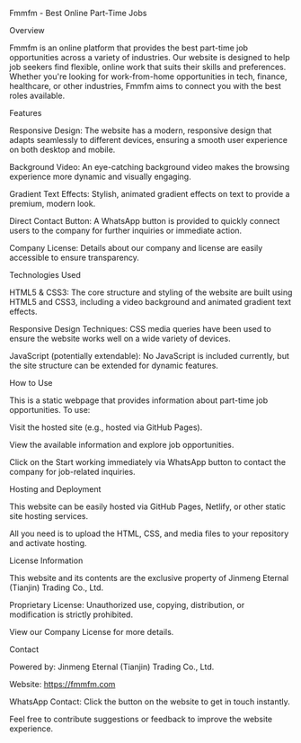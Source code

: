 Fmmfm - Best Online Part-Time Jobs

Overview

Fmmfm is an online platform that provides the best part-time job opportunities across a variety of industries. Our website is designed to help job seekers find flexible, online work that suits their skills and preferences. Whether you're looking for work-from-home opportunities in tech, finance, healthcare, or other industries, Fmmfm aims to connect you with the best roles available.

Features

Responsive Design: The website has a modern, responsive design that adapts seamlessly to different devices, ensuring a smooth user experience on both desktop and mobile.

Background Video: An eye-catching background video makes the browsing experience more dynamic and visually engaging.

Gradient Text Effects: Stylish, animated gradient effects on text to provide a premium, modern look.

Direct Contact Button: A WhatsApp button is provided to quickly connect users to the company for further inquiries or immediate action.

Company License: Details about our company and license are easily accessible to ensure transparency.

Technologies Used

HTML5 & CSS3: The core structure and styling of the website are built using HTML5 and CSS3, including a video background and animated gradient text effects.

Responsive Design Techniques: CSS media queries have been used to ensure the website works well on a wide variety of devices.

JavaScript (potentially extendable): No JavaScript is included currently, but the site structure can be extended for dynamic features.

How to Use

This is a static webpage that provides information about part-time job opportunities. To use:

Visit the hosted site (e.g., hosted via GitHub Pages).

View the available information and explore job opportunities.

Click on the Start working immediately via WhatsApp button to contact the company for job-related inquiries.

Hosting and Deployment

This website can be easily hosted via GitHub Pages, Netlify, or other static site hosting services.

All you need is to upload the HTML, CSS, and media files to your repository and activate hosting.

License Information

This website and its contents are the exclusive property of Jinmeng Eternal (Tianjin) Trading Co., Ltd.

Proprietary License: Unauthorized use, copying, distribution, or modification is strictly prohibited.

View our Company License for more details.

Contact

Powered by: Jinmeng Eternal (Tianjin) Trading Co., Ltd.

Website: https://fmmfm.com

WhatsApp Contact: Click the button on the website to get in touch instantly.

Feel free to contribute suggestions or feedback to improve the website experience.
